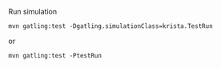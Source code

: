 Run simulation

    mvn gatling:test -Dgatling.simulationClass=krista.TestRun

or

    mvn gatling:test -PtestRun
